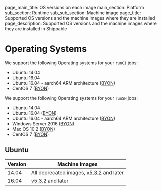 page_main_title: OS versions on each image
main_section: Platform
sub_section: Runtime
sub_sub_section: Machine image
page_title: Supported OS versions and the machine images where they are installed
page_description: Supported OS versions and the machine images where they are installed in Shippable

# Operating Systems

We support the following Operating systems for your `runCI` jobs:

* Ubuntu 14.04
* Ubuntu 16.04
* Ubuntu 16.04 - aarch64 ARM architecture ([BYON](/platform/runtime/nodes/#byon-nodes))
* CentOS 7 ([BYON](/platform/runtime/nodes/#byon-nodes))

We support the following Operating systems for your `runSH` jobs:

* Ubuntu 14.04
* Ubuntu 16.04 ([BYON](/platform/runtime/nodes/#byon-nodes))
* Ubuntu 16.04 - aarch64 ARM architecture ([BYON](/platform/runtime/nodes/#byon-nodes))
* Windows Server 2016 ([BYON](/platform/runtime/nodes/#byon-nodes))
* Mac OS 10.2 ([BYON](/platform/runtime/nodes/#byon-nodes))
* CentOS 7 ([BYON](/platform/runtime/nodes/#byon-nodes))

## Ubuntu

| Version  |  Machine Images
|----------|---------
| 14.04 | All deprecated images, [v5.3.2](/platform/runtime/machine-image/ami-v532/) and later
| 16.04 | [v5.3.2](/platform/runtime/machine-image/ami-v532/) and later
